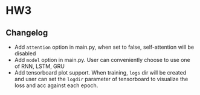 # HW3

## Changelog
+ Add `attention` option in main.py, when set to false, self-attention will be disabled
+ Add `model` option in main.py. User can conveniently choose to use one of RNN, LSTM, GRU
+ Add tensorboard plot support. When training, `logs` dir will be created and user can set the `logdir` parameter of tensorboard to visualize the loss and acc against each epoch.
